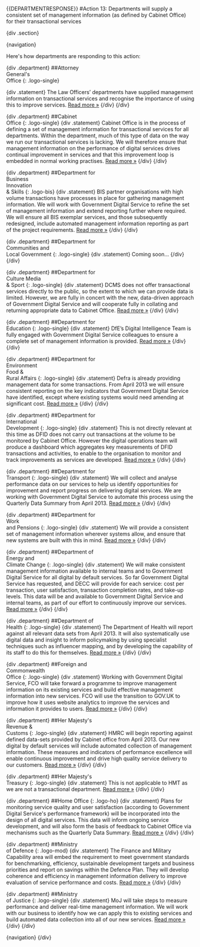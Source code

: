 {{DEPARTMENTRESPONSE}}
#Action 13: Departments will supply a consistent set of management information (as defined by Cabinet Office) for their transactional services

{div .section}

{navigation}

Here's how departments are responding to this action:



{div .department}
##Attorney <br> General's <br> Office
{: .logo-single}

{div .statement}
The Law Officers’ departments have supplied management information on transactional services and recognise the importance of using this to improve services. [Read more »](https://www.gov.uk/government/publications/law-officers-departments-digital-strategy)
{/div}
{/div}

{div .department}
##Cabinet<br>Office
{: .logo-single}
{div .statement}
Cabinet Office is in the process of defining a set of management information for transactional services for all departments. Within the department, much of this type of data on the way we run our transactional services is lacking. We will therefore ensure that management information on the performance of digital services drives continual improvement in services and that this improvement loop is embedded in normal working practises. [Read more »](http://www.cabinetoffice.gov.uk/resource-library/cabinet-office-digital-strategy)
{/div}
{/div}

{div .department}
##Department for<br>Business<br>Innovation<br>& Skills
{: .logo-bis}
{div .statement}
BIS partner organisations with high volume transactions have processes in place for gathering management information. We will work with Government Digital Service to refine the set of management information and extend reporting further where required. We will ensure all BIS exemplar services, and those subsequently redesigned, include automated management information reporting as part of the project requirements. [Read more »](http://discuss.bis.gov.uk/digitalstrategy)
{/div}
{/div}

{div .department}
##Department for<br>Communities and<br>Local Government
{: .logo-single}
{div .statement}
Coming soon...
{/div}
{/div}

{div .department}
##Department for<br>Culture Media<br>& Sport
{: .logo-single}
{div .statement}
DCMS does not offer transactional services directly to the public, so the extent to which we can provide data is limited. However, we are fully in concert with the new, data-driven approach of Government Digital Service and will cooperate fully in collating and returning appropriate data to Cabinet Office. [Read more »](http://www.dcms.gov.uk/publications/9586.aspx)
{/div}
{/div}


{div .department}
##Department for<br>Education
{: .logo-single}
{div .statement}
DfE’s Digital Intelligence Team is fully engaged with Government Digital Service colleagues to ensure a complete set of management information is provided. [Read more »](http://www.education.gov.uk/digitalstrategy)
{/div}
{/div}

{div .department}
##Department for<br>Environment<br>Food &<br>Rural Affairs
{: .logo-single}
{div .statement}
Defra is already providing management data for some transactions. From April 2013 we will ensure consistent reporting on the key indicators that Government Digital Service have identified, except where existing systems would need amending at significant cost. [Read more »](http://www.defra.gov.uk/publications/2012/12/20/pb13863-digital-strategy-2012/)
{/div}
{/div}

{div .department}
##Department for<br>International<br>Development
{: .logo-single}
{div .statement}
This is not directly relevant at this time as DFID does not carry out transactions at the volume to be monitored by Cabinet Office. However the digital operations team will produce a dashboard which aggregates key measurements of DFID transactions and activities, to enable to the organisation to monitor and track improvements as services are developed. [Read more »](http://www.dfid.gov.uk/about-us/How-we-measure-progress/dfid-digital-strategy/)
{/div}
{/div}

{div .department}
##Department for<br>Transport
{: .logo-single}
{div .statement}
We will collect and analyse performance data on our services to help us identify opportunities for improvement and report progress on delivering digital services.  We are working with Government Digital Service to automate this process using the Quarterly Data Summary from April 2013. [Read more »](https://www.gov.uk/government/publications/department-for-transport-digital-strategy)
{/div}
{/div}

{div .department}
##Department for<br>Work<br>and Pensions
{: .logo-single}
{div .statement}
We will provide a consistent set of management information wherever systems allow, and ensure that new systems are built with this in mind. [Read more »](http://www.dwp.gov.uk/publications/corporate-publications/digital-strategy.shtml)
{/div}
{/div}

{div .department}
##Department of<br>Energy and<br>Climate Change
{: .logo-single}
{div .statement}
We will make consistent management information available to internal teams and to Government Digital Service for all digital by default services. So far Government Digital Service has requested, and DECC will provide for each service: cost per transaction, user satisfaction, transaction completion rates, and  take-up levels. This data will be and available to Government Digital Service and internal teams, as part of our effort to continuously improve our services. [Read more »](http://www.decc.gov.uk/en/content/cms/about/our_goals/our_goals.aspx#dds)
{/div}
{/div}


{div .department}
##Department of<br>Health
{: .logo-single}
{div .statement}
The Department of Health will report against all relevant data sets from April 2013. It will also systematically use digital data and insight to inform policymaking by using specialist techniques such as influencer mapping, and by developing the capability of its staff to do this for themselves. [Read more »](http://digitalhealth.dh.gov.uk/digital-strategy)
{/div}
{/div}

{div .department}
##Foreign and<br>Commonwealth<br>Office
{: .logo-single}
{div .statement}
Working with Government Digital Service, FCO will take forward a programme to improve management information on its existing services and build effective management information into new services. FCO will use the transition to GOV.UK to improve how it uses website analytics to improve the services and information it provides to users. [Read more »](https://www.gov.uk/government/publications/the-fco-digital-strategy)
{/div}
{/div}

{div .department}
##Her Majesty's<br>Revenue &<br>Customs
{: .logo-single}
{div .statement}
HMRC will begin reporting against defined data-sets provided by Cabinet office from April 2013. Our new digital by default services will include automated collection of management information. These measures and indicators of performance excellence will enable continuous improvement and drive high quality service delivery to our customers. [Read more »](http://www.hmrc.gov.uk/about/2012-digital-strategy.pdf)
{/div}
{/div}

{div .department}
##Her Majesty's<br>Treasury
{: .logo-single}
{div .statement}
This is not applicable to HMT as we are not a transactional department. [Read more »](http://www.hm-treasury.gov.uk/digital_strategy)
{/div}
{/div}

{div .department}
##Home Office
{: .logo-ho}
{div .statement}
Plans for monitoring service quality and user satisfaction (according to Government Digital Service's performance framework) will be incorporated into the design of all digital services. This data will inform ongoing service development, and will also form the basis of feedback to Cabinet Office via mechanisms such as the Quarterly Data Summary. [Read more »](http://www.homeoffice.gov.uk/publications/about-us/corporate-publications/ho-digital-strategy/)
{/div}
{/div}

{div .department}
##Ministry<br>of Defence
{: .logo-mod}
{div .statement}
The Finance and Military Capability area will embed the requirement to meet government standards for benchmarking, efficiency, sustainable development targets and business priorities and report on savings within the Defence Plan. They will develop coherence and efficiency in management information delivery to improve evaluation of service performance and costs. [Read more »](https://www.gov.uk/government/publications/digital-in-defence)
{/div}
{/div}

{div .department}
##Ministry<br>of Justice
{: .logo-single}
{div .statement}
MoJ will take steps to measure performance and deliver real-time management information. We will work with our business to identify how we can apply this to existing services and build automated data collection into all of our new services. [Read more »](http://open.justice.gov.uk/digital-strategy/#theme-03-breaking-barriers-to-digital-transformation)
{/div}
{/div}

{navigation}
{/div}





